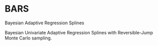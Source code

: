 # BARS
Bayesian Adaptive Regression Splines

Bayesian Univariate Adaptive Regression Splines with Reversible-Jump Monte Carlo sampling.
